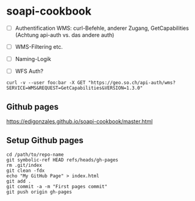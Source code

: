 # soapi-cookbook


- [ ] Authentification WMS: curl-Befehle, anderer Zugang, GetCapabilities (Achtung api-auth vs. das andere auth)
- [ ] WMS-Filtering etc.
- [ ] Naming-Logik

- [ ] WFS Auth?

```
curl -v --user foo:bar -X GET "https://geo.so.ch/api-auth/wms?SERVICE=WMS&REQUEST=GetCapabilities&VERSION=1.3.0"
```

## Github pages

https://edigonzales.github.io/soapi-cookbook/master.html

## Setup Github pages

```
cd /path/to/repo-name
git symbolic-ref HEAD refs/heads/gh-pages
rm .git/index
git clean -fdx
echo "My GitHub Page" > index.html
git add .
git commit -a -m "First pages commit"
git push origin gh-pages
```

